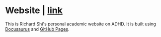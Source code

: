 # Website | [link](https://richard-shi-research.github.io/adhd)

This is Richard Shi's personal academic website on ADHD. It is built using [Docusaurus](https://docusaurus.io/) and [GitHub Pages](https://pages.github.com/).